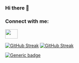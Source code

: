 ### Hi there 👋

<h3 align="left">Connect with me:</h3>
<p align="left">
<a href="https://www.linkedin.com/in/hristo-nikolov-9b417714a/" target="blank"><img align="center" src="https://cdn.jsdelivr.net/npm/simple-icons@3.0.1/icons/linkedin.svg" alt="" height="30" width="40" /></a>

[![GitHub Streak](https://github-readme-streak-stats.herokuapp.com?user=hrnnnikolov&theme=dark&border_radius=5&date_format=j%20M%5B%20Y%5D&exclude_days=Sun%2CSat)](https://git.io/streak-stats)
<a href="https://git.io/streak-stats"><img src="https://github-readme-streak-stats.herokuapp.com?user=hrnnnikolov&theme=dark&border_radius=5&date_format=j%20M%5B%20Y%5D&exclude_days=Sun%2CSat" alt="GitHub Streak" /></a>

[![Generic badge](https://img.shields.io/badge/<SUBJECT>-<STATUS>-<COLOR>.svg)](https://shields.io/)
